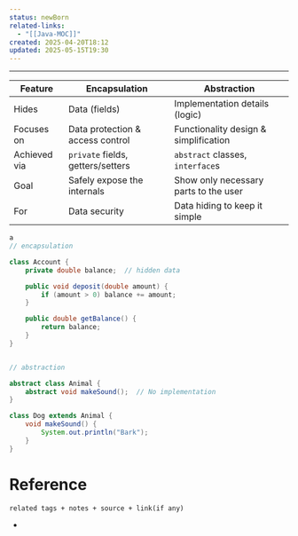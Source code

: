 ```yaml
---
status: newBorn
related-links:
  - "[[Java-MOC]]"
created: 2025-04-20T18:12
updated: 2025-05-15T19:30
---
```

---

| Feature      | Encapsulation                     | Abstraction                           |
| ------------ | --------------------------------- | ------------------------------------- |
| Hides        | Data (fields)                     | Implementation details (logic)        |
| Focuses on   | Data protection & access control  | Functionality design & simplification |
| Achieved via | `private` fields, getters/setters | `abstract` classes, `interface`s      |
| Goal         | Safely expose the internals       | Show only necessary parts to the user |
| For          | Data security                     | Data hiding to keep it simple         |

```java
a
// encapsulation

class Account {
    private double balance;  // hidden data

    public void deposit(double amount) {
        if (amount > 0) balance += amount;
    }

    public double getBalance() {
        return balance;
    }
}


// abstraction

abstract class Animal {
    abstract void makeSound();  // No implementation
}

class Dog extends Animal {
    void makeSound() {
        System.out.println("Bark");
    }
}

```



# Reference
`related tags + notes + source + link(if any)`
 

- 